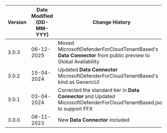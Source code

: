| **Version** | **Date Modified (DD-MM-YYY)** | **Change History**                              |
|-------------|-------------------------------|-------------------------------------------------|
| 3.0.3       |	06-12-2025	                  |Moved MicrosoftDefenderForCloudTenantBased's **Data Connector** from public preview to Global Availability | 
| 3.0.2       |	15-04-2024	                  |Updated **Data Connector** MicrosoftDefenderForCloudTenantBased's kind as GenericUI | 
| 3.0.1       | 03-04-2024                    |Corrected the standard tier in **Data Connector** and Updated MicrosoftDefenderForCloudTenantBased.json to support FFX  |
| 3.0.0       | 08-11-2023                    |New **Data Connector** included		        | 
